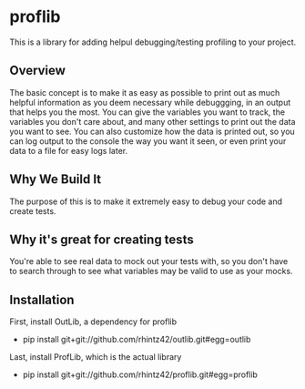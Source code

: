 proflib
=======

This is a library for adding helpul debugging/testing profiling to your
project.


Overview
--------
The basic concept is to make it as easy as possible to print out as much
helpful information as you deem necessary while debuggging, in an output that
helps you the most. You can give the variables you want to track, the variables
you don't care about, and many other settings to print out the data you want to
see. You can also customize how the data is printed out, so you can log output
to the console the way you want it seen, or even print your data to a file for
easy logs later.


Why We Build It
---------------
The purpose of this is to make it extremely easy to debug your code and create
tests. 


Why it's great for creating tests
--------------------------
You're able to see real data to mock out your tests with, so you don't have to
search through to see what variables may be valid to use as your mocks.


Installation
------------
First, install OutLib, a dependency for proflib
* pip install git+git://github.com/rhintz42/outlib.git#egg=outlib

Last, install ProfLib, which is the actual library
* pip install git+git://github.com/rhintz42/proflib.git#egg=proflib
